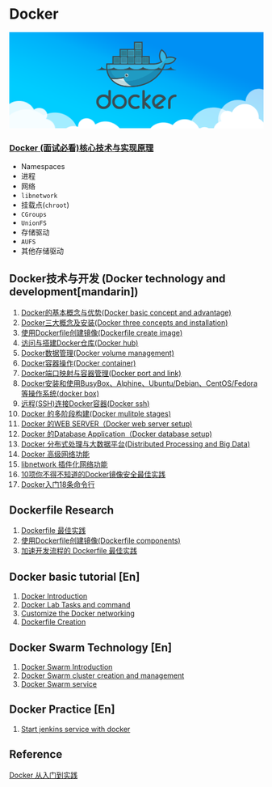 # Docker

![Alt Image Text](images/docker_theme.jpg "Headline image")

### [Docker (面试必看)核心技术与实现原理](18docker_core_tech.md) 

* Namespaces
* 进程
* 网络
* `libnetwork`
* 挂载点(`chroot`)
* `CGroups`
* `UnionFS`
* 存储驱动
* `AUFS`
* 其他存储驱动

## Docker技术与开发 (Docker technology and development[mandarin])

1. [Docker的基本概念与优势(Docker basic concept and advantage)](1docker_basic_concept.md)
2. [Docker三大概念及安装(Docker three concepts and installation)](2docker_install.md)
3. [使用Dockerfile创建镜像(Dockerfile create image)](3docker_image.md)
4. [访问与搭建Docker仓库(Docker hub)](4docker_hub.md)
5. [Docker数据管理(Docker volume management)](5docker_data.md)
6. [Docker容器操作(Docker container)](6docker_container.md)
7. [Docker端口映射与容器管理(Docker port and link)](7docker_port.md)
8. [Docker安装和使用BusyBox、Alphine、Ubuntu/Debian、CentOS/Fedora等操作系统(docker box)
](8docker_box.md)
9. [远程(SSH)连接Docker容器(Docker ssh)](9docker_ssh.md)
10. [Docker 的多阶段构建(Docker mulitple stages)](10docer_stages.md)
11. [Docker 的WEB SERVER（Docker web server setup)](11doccker_webserver.md)
12. [Docker 的Database Application（Docker database setup)](12docker_database.md)
13. [Docker 分布式处理与大数据平台(Distributed Processing and Big Data)](13docker_dp_bigdata.md)
14. [Docker 高级网络功能](14docker_adv_Network.md)
15. [libnetwork 插件化网络功能](15docker_libnetwork_plugin.md)
16. [10项你不得不知道的Docker镜像安全最佳实践](16docker_10_practices.md)
17. [Docker入门18条命令行](17docker_18_commands.md)

## Dockerfile Research

1. [Dockerfile 最佳实践](1dockerfile_best_practice.md)
2. [使用Dockerfile创建镜像(Dockerfile components)](3docker_image.md)
3. [加速开发流程的 Dockerfile 最佳实践](19dockerfile_code.md)


## Docker basic tutorial [En]

1. [Docker Introduction](1docker_intro_en.md)
2. [Docker Lab Tasks and command](2docker_labs_en.md)
3. [Customize the Docker networking](5docker_networking_en.md)
4. [Dockerfile Creation](6dockerfile_en.md)

## Docker Swarm Technology [En]

1. [Docker Swarm Introduction](7docker_swarm_en.md)
2. [Docker Swarm cluster creation and management](8docker_swarm2_en.md)
3. [Docker Swarm service](8docker_swarm3_en.md)

## Docker Practice [En]

1. [Start jenkins service with docker](4docker_jenkins_en.md)


## Reference
[Docker 从入门到实践](https://yeasy.gitbooks.io/docker_practice/)



